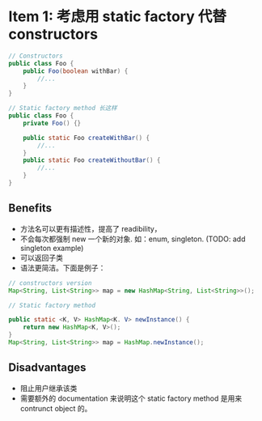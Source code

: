 # Item 1: 考虑用 static factory 代替 constructors

```java
// Constructors
public class Foo {
    public Foo(boolean withBar) {
        //...
    }
}

// Static factory method 长这样
public class Foo {
    private Foo() {}

    public static Foo createWithBar() {
        //...
    }
    public static Foo createWithoutBar() {
        //...
    }
}

```

## Benefits
+ 方法名可以更有描述性，提高了 readibility，
+ 不会每次都强制 new 一个新的对象. 如：enum, singleton. (TODO: add singleton example)
+ 可以返回子类
+ 语法更简洁。下面是例子：

```java
// constructors version
Map<String, List<String>> map = new HashMap<String, List<String>>();

// Static factory method

public static <K, V> HashMap<K. V> newInstance() {
    return new HashMap<K, V>();
}
Map<String, List<String>> map = HashMap.newInstance();
```

## Disadvantages
+ 阻止用户继承该类
+ 需要额外的 documentation 来说明这个 static factory method 是用来 contrunct object 的。

